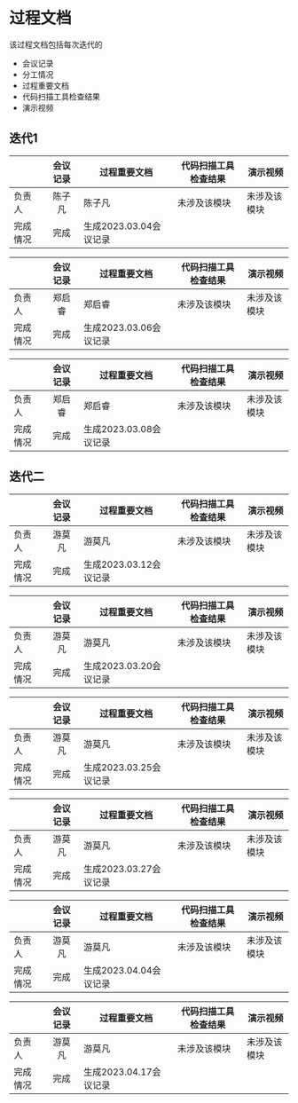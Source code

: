 # 过程文档

该过程文档包括每次迭代的

- 会议记录
- 分工情况
- 过程重要文档
- 代码扫描工具检查结果
- 演示视频

## 迭代1

|          | 会议记录 | 过程重要文档           | 代码扫描工具检查结果 | 演示视频     |
| -------- | :------: | ---------------------- | -------------------- | ------------ |
| 负责人   |  陈子凡  | 陈子凡                 | 未涉及该模块         | 未涉及该模块 |
| 完成情况 |   完成   | 生成2023.03.04会议记录 |                      |              |

|          | 会议记录 | 过程重要文档           | 代码扫描工具检查结果 | 演示视频     |
| -------- | :------: | ---------------------- | -------------------- | ------------ |
| 负责人   |  郑启睿  | 郑启睿                 | 未涉及该模块         | 未涉及该模块 |
| 完成情况 |   完成   | 生成2023.03.06会议记录 |                      |              |

|          | 会议记录 | 过程重要文档           | 代码扫描工具检查结果 | 演示视频     |
| -------- | :------: | ---------------------- | -------------------- | ------------ |
| 负责人   |  郑启睿  | 郑启睿                 | 未涉及该模块         | 未涉及该模块 |
| 完成情况 |   完成   | 生成2023.03.08会议记录 |                      |              |
## 迭代二

|          | 会议记录 | 过程重要文档           | 代码扫描工具检查结果 | 演示视频     |
| -------- | :------: | ---------------------- | -------------------- | ------------ |
| 负责人   |  游莫凡  | 游莫凡                 | 未涉及该模块         | 未涉及该模块 |
| 完成情况 |   完成   | 生成2023.03.12会议记录 |                      |              |

|          | 会议记录 | 过程重要文档           | 代码扫描工具检查结果 | 演示视频     |
| -------- | :------: | ---------------------- | -------------------- | ------------ |
| 负责人   |  游莫凡  | 游莫凡                 | 未涉及该模块         | 未涉及该模块 |
| 完成情况 |   完成   | 生成2023.03.20会议记录 |                      |              |

|          | 会议记录 | 过程重要文档           | 代码扫描工具检查结果 | 演示视频     |
| -------- | :------: | ---------------------- | -------------------- | ------------ |
| 负责人   |  游莫凡  | 游莫凡                 | 未涉及该模块         | 未涉及该模块 |
| 完成情况 |   完成   | 生成2023.03.25会议记录 |                      |              |

|          | 会议记录 | 过程重要文档           | 代码扫描工具检查结果 | 演示视频     |
| -------- | :------: | ---------------------- | -------------------- | ------------ |
| 负责人   |  游莫凡  | 游莫凡                 | 未涉及该模块         | 未涉及该模块 |
| 完成情况 |   完成   | 生成2023.03.27会议记录 |                      |              |

|          | 会议记录 | 过程重要文档           | 代码扫描工具检查结果 | 演示视频     |
| -------- | :------: | ---------------------- | -------------------- | ------------ |
| 负责人   |  游莫凡  | 游莫凡                 | 未涉及该模块         | 未涉及该模块 |
| 完成情况 |   完成   | 生成2023.04.04会议记录 |                      |              |

|          | 会议记录 | 过程重要文档           | 代码扫描工具检查结果 | 演示视频     |
| -------- | :------: | ---------------------- | -------------------- | ------------ |
| 负责人   |  游莫凡  | 游莫凡                 | 未涉及该模块         | 未涉及该模块 |
| 完成情况 |   完成   | 生成2023.04.17会议记录 |                      |              |

